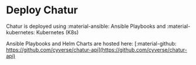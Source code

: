# Deploy Chatur

Chatur is deployed using :material-ansible: Ansible Playbooks and :material-kubernetes: Kubernetes (K8s)

Ansible Playbooks and Helm Charts are hosted here: [:material-github: https://github.com/cyverse/chatur-api](https://github.com/cyverse/chatur-api)